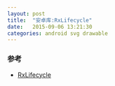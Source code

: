 ```yaml
---
layout: post
title:  "安卓库:RxLifecycle"
date:   2015-09-06 13:21:30
categories: android svg drawable
---
```


### 参考
+ [RxLifecycle](https://github.com/trello/RxLifecycle)
